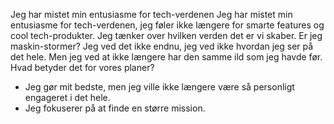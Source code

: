 Jeg har mistet min entusiasme for tech-verdenen
Jeg har mistet min entusiasme for tech-verdenen, jeg føler ikke længere for smarte features og cool tech-produkter. Jeg tænker over hvilken verden det er vi skaber. Er jeg maskin-stormer? Jeg ved det ikke endnu, jeg ved ikke hvordan jeg ser på det hele. Men jeg ved at ikke længere har den samme ild som jeg havde før. Hvad betyder det for vores planer?
- Jeg gør mit bedste, men jeg ville ikke længere være så personligt engageret i det hele.
- Jeg fokuserer på at finde en større mission.
